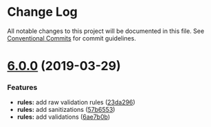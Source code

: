 # Change Log

All notable changes to this project will be documented in this file.
See [Conventional Commits](https://conventionalcommits.org) for commit guidelines.

# [6.0.0](http://github.com/poppinss/indicative/tree/master/packages/rules/compare/v5.0.8...v6.0.0) (2019-03-29)


### Features

* **rules:** add raw validation rules ([23da296](http://github.com/poppinss/indicative/tree/master/packages/rules/commit/23da296))
* **rules:** add sanitizations ([57b6553](http://github.com/poppinss/indicative/tree/master/packages/rules/commit/57b6553))
* **rules:** add validations ([6ae7b0b](http://github.com/poppinss/indicative/tree/master/packages/rules/commit/6ae7b0b))
